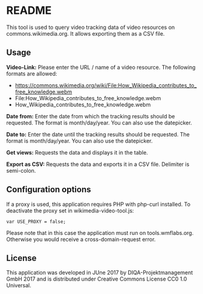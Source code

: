 # README #
This tool is used to query video tracking data of video resources on commons.wikimedia.org. It allows exporting them as a CSV file.

## Usage ##
**Video-Link:** Please enter the URL / name of a video resource.
The following formats are allowed:
* https://commons.wikimedia.org/wiki/File:How_Wikipedia_contributes_to_free_knowledge.webm
* File:How_Wikipedia_contributes_to_free_knowledge.webm
* How_Wikipedia_contributes_to_free_knowledge.webm

**Date from:** Enter the date from which the tracking results should be requested. The format is month/day/year. You can also use the datepicker.

**Date to:** Enter the date until the tracking results should be requested. The format is month/day/year. You can also use the datepicker.

**Get views:** Requests the data and displays it in the table.

**Export as CSV:** Requests the data and exports it in a CSV file. Delimiter is semi-colon.

## Configuration options ##
If a proxy is used, this application requires PHP with php-curl installed. To deactivate the proxy set in wikimedia-video-tool.js:

```var USE_PROXY = false;```
	
Please note that in this case the application must run on tools.wmflabs.org. Otherwise you would receive a cross-domain-request error.

## License ##
This application was developed in JUne 2017 by DIQA-Projektmanagement GmbH 2017 and is distributed under Creative Commons License CC0 1.0 Universal.

